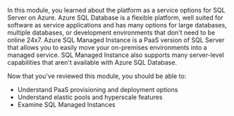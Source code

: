 In this module, you learned about the platform as a service options for SQL Server on Azure. Azure SQL Database is a flexible platform, well suited for software as service applications and has many options for large databases, multiple databases, or development environments that don't need to be online 24x7. Azure SQL Managed Instance is a PaaS version of SQL Server that allows you to easily move your on-premises environments into a managed service. SQL Managed Instance also supports many server-level capabilities that aren't available with Azure SQL Database.

Now that you've reviewed this module, you should be able to:

- Understand PaaS provisioning and deployment options
- Understand elastic pools and hyperscale features
- Examine SQL Managed Instances
